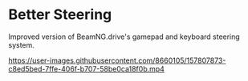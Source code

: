 # Better Steering
Improved version of BeamNG.drive's gamepad and keyboard steering system.


https://user-images.githubusercontent.com/8660105/157807873-c8ed5bed-7ffe-406f-b707-58be0ca18f0b.mp4

